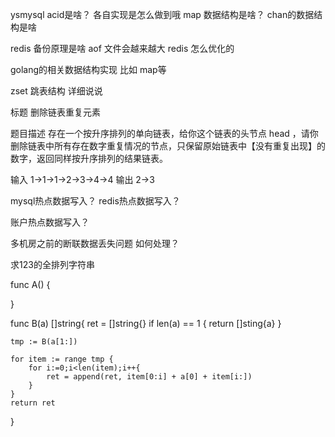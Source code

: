 ysmysql acid是啥？ 各自实现是怎么做到哦
map 数据结构是啥？  chan的数据结构是啥

redis 备份原理是啥  aof 文件会越来越大  redis 怎么优化的

golang的相关数据结构实现 比如 map等

zset 跳表结构 详细说说

标题
删除链表重复元素

题目描述
存在一个按升序排列的单向链表，给你这个链表的头节点 head ，请你删除链表中所有存在数字重复情况的节点，只保留原始链表中【没有重复出现】的数字，返回同样按升序排列的结果链表。​

输入  1->1->1->2->3->4->4​
输出   2->3​






mysql热点数据写入？
redis热点数据写入？

账户热点数据写入？


多机房之前的断联数据丢失问题 如何处理？



求123的全排列字符串






func A() {
	
}



<!--  自调用 -->
func B(a) []string{
	ret = []string{}
	if len(a) == 1 {
		return []sting{a}
	}

	tmp := B(a[1:])

	for item := range tmp {
		for i:=0;i<len(item);i++{
			ret = append(ret, item[0:i] + a[0] + item[i:])
		}
	}
	return ret
}




